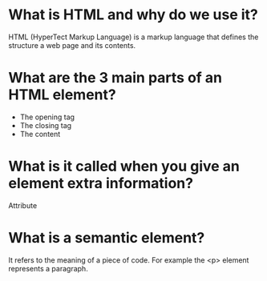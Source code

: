 # What is HTML and why do we use it?

HTML (HyperTect Markup Language) is a markup language that defines the structure a web page and its contents.  

# What are the 3 main parts of an HTML element?

- The opening tag
- The closing tag
- The content

# What is it called when you give an element extra information?

Attribute

# What is a semantic element?

It refers to the meaning of a piece of code. For example the &lt;p&gt; element represents a paragraph.
